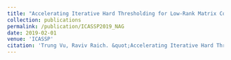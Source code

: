 ```yaml
---
title: "Accelerating Iterative Hard Thresholding for Low-Rank Matrix Completion via Adaptive Restart"
collection: publications
permalink: /publication/ICASSP2019_NAG
date: 2019-02-01
venue: 'ICASSP'
citation: 'Trung Vu, Raviv Raich. &quot;Accelerating Iterative Hard Thresholding for Low-Rank Matrix Completion via Adaptive Restart,&quot; In Proceedings of 2019 IEEE International Conference on Acoustics Speech and Signal Processing (ICASSP), 2019.'
---
```

